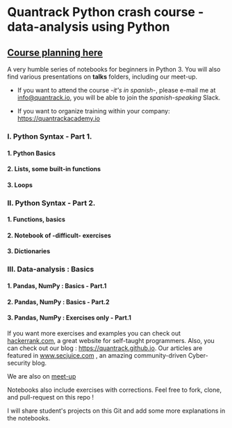 # Quantrack Python crash course - data-analysis using Python
## [Course planning here](https://github.com/quantrack/qt_academy_python_beginners/blob/master/course_plan.pdf)

A very humble series of notebooks for beginners in Python 3. You will also find various presentations on **talks** folders, including our meet-up.

* If you want to attend the course  *-it's in spanish*-, please e-mail me at info@quantrack.io, you will be able to join the *spanish-speaking* Slack.  

* If you want to organize training within your company: https://quantrackacademy.io    



### I. Python Syntax - Part 1.

#### 1. Python Basics
#### 2. Lists, some built-in functions
#### 3. Loops

### II. Python Syntax - Part 2.
#### 1. Functions, basics
#### 2. Notebook of -difficult- exercises 
#### 3. Dictionaries

### III. Data-analysis : Basics
#### 1. Pandas, NumPy : Basics - Part.1
#### 2. Pandas, NumPy : Basics - Part.2
#### 3. Pandas, NumPy : Exercises only - Part.1



If you want more exercises and examples you can check out [hackerrank.com](hackerrank.com), a great website for self-taught programmers. Also, you can check out our blog : https://quantrack.github.io. Our articles are featured in www.secjuice.com , an amazing community-driven Cyber-security blog.    

We are also on [meet-up](https://www.meetup.com/fr-FR/Quantrack/members/?sort=join_date&desc=true)  

Notebooks also include exercises with corrections. Feel free to fork, clone, and pull-request on this repo !

I will share student's projects on this Git and add some more explanations in the notebooks.
